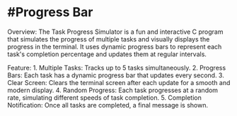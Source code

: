 <H1>#Progress Bar</H1>

Overview:
The Task Progress Simulator is a fun and interactive C program that simulates the progress of multiple tasks and visually displays the progress in the terminal. It uses dynamic progress bars to represent each task's completion percentage and updates them at regular intervals. 

Feature: 1. Multiple Tasks: Tracks up to 5 tasks simultaneously.
         2. Progress Bars: Each task has a dynamic progress bar that updates every second.
         3. Clear Screen: Clears the terminal screen after each update for a smooth and modern display.
         4. Random Progress: Each task progresses at a random rate, simulating different speeds of task completion.
         5. Completion Notification: Once all tasks are completed, a final message is shown.